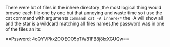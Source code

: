 There were lot of files in the inhere directory ,the most logical thing would browse each file one by one but that annoying and waste time so i use the cat command with arguments 
`command cat -A inhere/*` the -A will show all and the star is a wildcard matching all files names,the password was in one of the files an its:

==Pssword: 4oQYVPkxZOOEOO5pTW81FB8j8lxXGUQw==